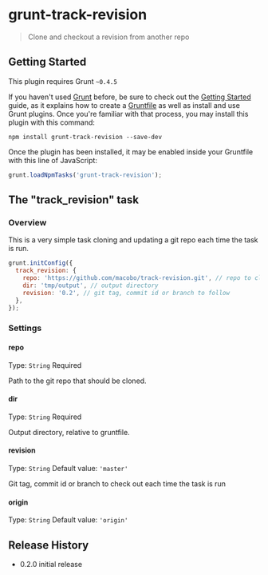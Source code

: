 # grunt-track-revision

> Clone and checkout a revision from another repo

## Getting Started
This plugin requires Grunt `~0.4.5`

If you haven't used [Grunt](http://gruntjs.com/) before, be sure to check out the [Getting Started](http://gruntjs.com/getting-started) guide, as it explains how to create a [Gruntfile](http://gruntjs.com/sample-gruntfile) as well as install and use Grunt plugins. Once you're familiar with that process, you may install this plugin with this command:

```shell
npm install grunt-track-revision --save-dev
```

Once the plugin has been installed, it may be enabled inside your Gruntfile with this line of JavaScript:

```js
grunt.loadNpmTasks('grunt-track-revision');
```

## The "track_revision" task

### Overview
This is a very simple task cloning and updating a git repo each time the task
is run.

```js
grunt.initConfig({
  track_revision: {
    repo: 'https://github.com/macobo/track-revision.git', // repo to clone
    dir: 'tmp/output', // output directory
    revision: '0.2', // git tag, commit id or branch to follow
  },
});
```

### Settings

#### repo
Type: `String`
Required

Path to the git repo that should be cloned.

#### dir
Type: `String`
Required

Output directory, relative to gruntfile.


#### revision
Type: `String`
Default value: `'master'`

Git tag, commit id or branch to check out each time the task is run

#### origin
Type: `String`
Default value: `'origin'`

## Release History
* 0.2.0 initial release